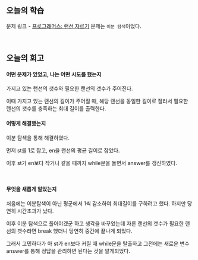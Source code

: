 ## 오늘의 학습
문제 링크 - [프로그래머스: 랜선 자르기](https://www.acmicpc.net/problem/1654)
문제는 `이분 탐색`이었다.

<br/>

## 오늘의 회고
#### 어떤 문제가 있었고, 나는 어떤 시도를 했는지
가지고 있는 랜선의 갯수와 필요한 랜선의 갯수가 주어진다.

이때 가지고 있는 랜선의 길이가 주어질 때, 해당 랜선을 동일한 길이로 잘라서 필요한 랜선의 갯수를 충족하는 최대 길이를 출력한다.

#### 어떻게 해결했는지
이분 탐색을 통해 해결하였다.

먼저 st를 1로 잡고, en을 랜선의 평균 길이로 잡았다.

이후 st가 en보다 작거나 같을 때까지 while문을 돌면서 answer를 갱신하였다.

<br/>

#### 무엇을 새롭게 알았는지
처음에는 이분탐색이 아닌 평군에서 1씩 감소하여 최대길이를 구하려고 했다. 하지만 당연히 시간초과가 났다.

이후 이분 탐색으로 풀어야겠군 하고 생각을 바꾸었는데 자른 랜선의 갯수가 필요한 랜선의 갯수라면 break 했더니 당연히 중간에 끝나게 되었다.

그래서 고민하다가 아 st가 en보다 커질 때 while문을 탈출하고 그전에는 새로운 변수 answer를 통해 정답을 관리하면 된다는 것을 알게되었다.
